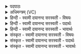 <details><summary>पदपाठः</summary>

ई॒डि॒तः। दे॒वैः। हरि॑वा॒निति॒ हरि॑ऽवान्। अ॒भि॒ष्टिः। आ॒जुह्वा॑न॒ इत्या॒ऽजुह्वा॑नः। ह॒विषा॑। शर्द्ध॑मानः। पु॒र॒न्द॒र इति॑ पुरम्ऽद॒रः। गो॒त्र॒भिदिति॑ गोत्र॒ऽभित्। वज्र॑बाहु॒रिति॒ वज्र॑ऽबाहुः। आ। या॒तु॒। य॒ज्ञम्। उप॑। नः॒। जु॒षा॒णः। ३८।
</details>

<details><summary>अधिमन्त्रम् (VC)</summary>

- इन्द्रो देवता
- आङ्गिरस ऋषिः
- त्रिष्टुप्
- धैवतः
</details>

<details><summary>हिन्दी - स्वामी दयानन्द सरस्वती  - विषयः</summary>

फिर उसी विषय को अगले मन्त्र में कहा है ॥
</details>

<details><summary>हिन्दी - स्वामी दयानन्द सरस्वती  - पदार्थः</summary>

पदार्थान्वयभाषाः -  हे विद्वन् ! आप जैसे (हरिवान्) उत्तम घोड़ोंवाला (वज्रबाहुः) जिसकी भुजाओं में वज्र विद्यमान (पुरन्दरः) जो शत्रुओं के नगरों का विदीर्ण करनेहारा सेनापति (गोत्रभित्) मेघ को विदीर्ण करनेहारा सूर्य जैसे रसों का सेवन करे, वैसे अपनी सेना का सेवन करता है, वैसे (देवैः) विद्वानों से (ईडितः) प्रशंसित (अभिष्टिः) सब ओर से यज्ञ के करनेहारे (आजुह्वानः) विद्वानों ने सत्कारपूर्वक बुलाये हुए (हविषा) सद्विद्या के दान और ग्रहण से (शर्द्धमानः) सहन करते और (जुषाणः) प्रसन्न होते हुए आप (नः) हमारे (यज्ञम्) यज्ञ को (उप, आ, यातु) अच्छे प्रकार प्राप्त हूजिये ॥३८ ॥
</details>

<details><summary>हिन्दी - स्वामी दयानन्द सरस्वती  - भावार्थः</summary>

भावार्थभाषाः -  इस मन्त्र में वाचकलुप्तोपमालङ्कार है। जैसे सेनापति सेना को और सूर्य मेघ को बढ़ाकर सब जगत् की रक्षा करता है, वैसे धार्मिक अध्यापकों को अध्ययन करनेहारों के साथ पढ़ना और पढ़ाना कर, विद्या से सब प्राणियों की रक्षा करनी चाहिये ॥३८ ॥
</details>

<details><summary>संस्कृत - स्वामी दयानन्द सरस्वती  - विषयः</summary>

पुनस्तमेव विषयमाह ॥
</details>

<details><summary>संस्कृत - स्वामी दयानन्द सरस्वती  - पदार्थः</summary>

पदार्थान्वयभाषाः -  हे विद्वन् ! यथा हरिवान् वज्रबाहुः पुरन्दरः सेनेशो गोत्रभित् सूर्य्यो रसानिव स्वसेनां सेवते तथा देवैरीडितोऽभिष्टिराजुह्वानो हविषा शर्द्धमानो जुषाणो भवान्नो यज्ञमुपायातु ॥३८ ॥
</details>

<details><summary>संस्कृत - स्वामी दयानन्द सरस्वती  - भावार्थः</summary>

भावार्थभाषाः -  अत्र वाचकलुप्तोपमालङ्कारः। यथा सेनापतिः सेनां सूर्यो मेघं च वर्द्धयित्वा सर्वं जगद्रक्षति, तथा धार्मिकैरध्यापकैरध्येतृभिः सहाऽध्यापनाध्ययने कृत्वा विद्यया सर्वप्राणिनो रक्षणीयाः ॥३८ ॥
</details>
